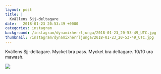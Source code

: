 ```yaml
---
layout: post
title: |
  Kvällens Sjj-deltagare
date:   2018-01-23 20:53:49 +0000
categories: instagram
background: /instagram/dynamixherrljunga/2018-01-23_20-53-49_UTC.jpg
thumbnail: /instagram/dynamixherrljunga/2018-01-23_20-53-49_UTC.jpg
---
```

Kvällens Sjj-deltagare. Mycket bra pass. Mycket bra deltagare. 10/10 ura mawash.  



<img src='/www-dynamix-herrljunga/instagram/dynamixherrljunga/2018-01-23_20-53-49_UTC.jpg' class='img-fluid' />
